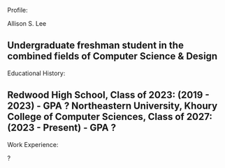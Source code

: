 Profile: 

  Allison S. Lee

  Undergraduate freshman student in the combined fields of Computer Science & Design
-------------------------------------------------------------------------------------
Educational History: 

  Redwood High School, Class of 2023: (2019 - 2023)
    - GPA ?
  Northeastern University, Khoury College of Computer Sciences, Class of 2027: (2023 - Present)
    - GPA ?
-------------------------------------------------------------------------------------
Work Experience:

  ?

